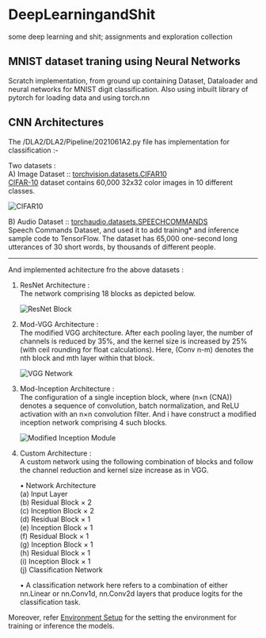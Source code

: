 # DeepLearningandShit
some deep learning and shit; assignments and exploration collection

## MNIST dataset traning using Neural Networks
Scratch implementation, from ground up containing Dataset, Dataloader and neural networks for MNIST digit classification.
Also using inbuilt library of pytorch for loading data and using torch.nn 

## CNN Architectures 
The /DLA2/DLA2/Pipeline/2021061A2.py file has implementation for classification :-

Two datasets :  
A) Image Dataset :: [torchvision.datasets.CIFAR10](https://pytorch.org/vision/main/generated/torchvision.datasets.CIFAR10.html)   
[CIFAR-10](https://www.cs.toronto.edu/~kriz/cifar.html) dataset contains 60,000 32x32 color images in 10 different classes.

![CIFAR10](assets/cifar10.png)

B) Audio Dataset :: [torchaudio.datasets.SPEECHCOMMANDS](https://pytorch.org/audio/main/generated/torchaudio.datasets.SPEECHCOMMANDS.html)  
Speech Commands Dataset, and used it to add training* and inference sample code to TensorFlow. The dataset has 65,000 one-second long utterances of 30 short words, by thousands of different people.

---

And implemented achitecture fro the above datasets :
1) ResNet Architecture :  
    The network comprising 18 blocks as depicted below.

    ![ResNet Block](assets/resnet.png)
2) Mod-VGG Architecture :  
    The modified VGG architecture. After each pooling layer, the number of channels is reduced by 35%, and the kernel size is increased by 25% (with ceil rounding for float calculations). Here, (Conv n-m) denotes the nth block and mth layer within that block.

    ![VGG Network](assets/vgg.png)
3) Mod-Inception Architecture :  
    The configuration of a single inception block, where (n×n (CNA)) denotes a sequence of convolution, batch normalization, and ReLU activation with an n×n convolution filter. 
    And i have construct a modified inception network comprising 4 such blocks.

    ![Modified Inception Module](assets/inception.png)
4) Custom Architecture :  
    A custom network using the following combination of blocks and follow the channel reduction and kernel size increase as in VGG. 

    • Network Architecture  
    (a) Input Layer  
    (b) Residual Block × 2  
    (c) Inception Block × 2  
    (d) Residual Block × 1  
    (e) Inception Block × 1  
    (f) Residual Block × 1  
    (g) Inception Block × 1  
    (h) Residual Block × 1  
    (i) Inception Block × 1  
    (j) Classification Network  

    • A classification network here refers to a combination of either nn.Linear or nn.Conv1d, nn.Conv2d layers that produce logits for the classification task.


Moreover, refer [Environment Setup](environment_setup.txt) for the setting the environment for training or inference the models.
